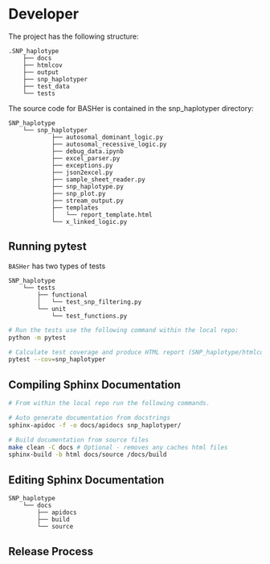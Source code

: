 # Developer

The project has the following structure:

```
.SNP_haplotype
    ├── docs
    ├── htmlcov
    ├── output
    ├── snp_haplotyper
    ├── test_data
    └── tests
```

The source code for BASHer is contained in the snp_haplotyper directory:

```
SNP_haplotype
    └── snp_haplotyper
            ├── autosomal_dominant_logic.py
            ├── autosomal_recessive_logic.py
            ├── debug_data.ipynb
            ├── excel_parser.py
            ├── exceptions.py
            ├── json2excel.py
            ├── sample_sheet_reader.py
            ├── snp_haplotype.py
            ├── snp_plot.py
            ├── stream_output.py
            ├── templates
            │   └── report_template.html
            └── x_linked_logic.py
```

## Running pytest

`BASHer` has two types of tests

```
SNP_haplotype
    └── tests
        ├── functional
        │   └── test_snp_filtering.py
        └── unit
            └── test_functions.py
```

```bash
# Run the tests use the following command within the local repo:
python -m pytest

# Calculate test coverage and produce HTML report (SNP_haplotype/htmlcov/index.html)
pytest --cov=snp_haplotyper
```

## Compiling Sphinx Documentation

```bash
# From within the local repo run the following commands.

# Auto generate documentation from docstrings
sphinx-apidoc -f -o docs/apidocs snp_haplotyper/

# Build documentation from source files
make clean -C docs # Optional - removes any caches html files
sphinx-build -b html docs/source /docs/build
```

## Editing Sphinx Documentation


```
SNP_haplotype
    └── docs
        ├── apidocs
        ├── build
        └── source
```

## Release Process

